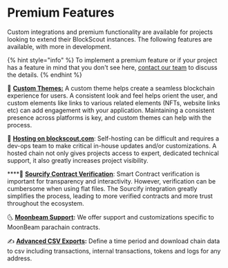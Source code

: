 # Premium Features

Custom integrations and premium functionality are available for projects looking to extend their BlockScout instances. The following features are available, with more in development. 

{% hint style="info" %}
To implement a premium feature or if your project has a feature in mind that you don't see here, [contact our team](https://gitter.im/poanetwork/blockscout) to discuss the details. 
{% endhint %}

🦎 [**Custom Themes:**](custom-branded-themes.md) A custom theme helps create a seamless blockchain experience for users.  A consistent look and feel helps orient the user, and custom elements like links to various related elements \(NFTs, website links etc\) can add engagement with your application. Maintaining a consistent presence across platforms is key, and custom themes can help with the process.

🚄 [**Hosting on blockscout.com**](your-chain-on-blockscout.com.md): Self-hosting can be difficult and requires a dev-ops team to make critical in-house updates and/or customizations. A hosted chain not only gives projects access to expert, dedicated technical support, it also greatly increases project visibility.

\*\*\*\*🧠 [**Sourcify Contract Verification**](contracts-verification-via-sourcify.md):  Smart Contract verification is important for transparency and interactivity. However, verification can be cumbersome when using flat files. The Sourcify integration greatly simplifies the process, leading to more verified contracts and more trust throughout the ecosystem.

🌜 [**Moonbeam Support**](moonbeam-support.md)**:** We offer support and customizations specific to MoonBeam parachain contracts.

✍ [**Advanced CSV Exports**](export-to-csv.md)**:** Define a time period and download chain data to csv including transactions, internal transactions, tokens and logs for any address. 



